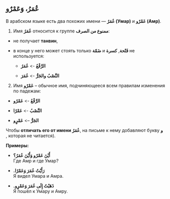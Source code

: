 ﻿عُمَرُ، وَعَمْرٌو
---
В арабском языке есть два похожих имени — **عُمَرُ (Умар)** и **عَمْرٌو (Амр)**.

1. Имя **عُمَرُ** относится к группе **ممنوع من الصرف**:

-  не получает **танвин**,
    
-   в конце у него может стоять только **ضَمّة** и **فَتْحة**, **كسرة** не используется:
    
    -   **الرَّفْعُ** -> **عُمَرُ**
        
    -   **النَّصْبُ والجَرُّ** -> **عُمَرَ**
        
2. Имя **عَمْرٌو** – обычное имя, подчиняющееся всем правилам изменения по падежам:

-   **الرَّفْعُ** -> **عَمْرٌو**
    
-   **النَّصْبُ** -> **عَمْرًا**
    
-   **الجَرُّ** –> **عَمْرٍو**
    

Чтобы **отличать его от имени عُمَرُ**, на письме к нему добавляют букву **و** , которая не читается).

**Примеры:**

-   **أَيْنَ عَمْرٌو وَأَيْنَ عُمَرُ؟**  
    Где Амр и где Умар?
    
-   **.رَأَيْتُ عُمَرَ وَعَمْرًا**  
    Я видел Умара и Амра.
    
-   **.ذَهَبْتُ إِلَى عُمَرَ وَعَمْرٍو**  
    Я пошёл к Умару и Амру.
    
